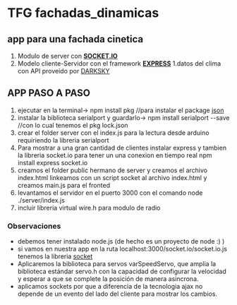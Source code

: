 # TFG fachadas_dinamicas
##  app para una fachada cinetica
1. Modulo de server con [**SOCKET.IO**](https://socket.io)
1. Modelo cliente-Servidor con el framework [**EXPRESS**](http://expressjs.com/)
1.datos del clima con API  proveido por [DARKSKY](https://darksky.net)
## APP PASO A PASO

1. ejecutar en la terminal-> npm install pkg //para instalar el package [json](https://www.json.org/)
2. instalar la biblioteca serialport  y guardarlo-> npm install serialport --save //con lo cual tenemos el pkg lock.json
3. crear el folder server con el index.js para la lectura desde arduino requiriendo la libreria serialport
4. Para mostrar a una gran cantidad de clientes instalar express y tambien la libreria socket.io para tener un
una conexion en tiempo real npm install express socket.io
5. creamos el folder public hermano de server y creamos el archivo index.html
linkeamos con un script socket al archivo index.html y creamos main.js para el fronted
6. levantamos el servidor en el puerto 3000 con el comando node ./server/index.js
7. incluir libreria virtual wire.h para modulo de radio

### Observaciones
* debemos tener instalado node.js  (de hecho es un proyecto de node :) )
* si vamos en nuestra app en la ruta localhost:3000/socket.io/socket.io.js tenemos la libreria [socket](https://socket.io)
* Aplicaremos la biblioteca para servos varSpeedServo, que amplía la biblioteca estándar servo.h con la capacidad de configurar la velocidad y esperar a que se complete la posición de manera asincrona.
* aplicamos sockets por que a diferencia de la tecnologia ajax no depende de un evento del lado del cliente 
para mostrar los cambios.

